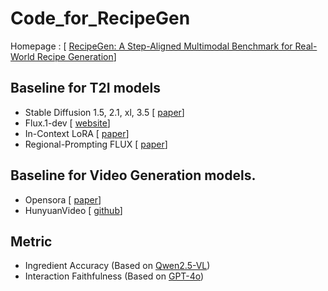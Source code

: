 # Code_for_RecipeGen

Homepage : [ [RecipeGen: A Step-Aligned Multimodal Benchmark for Real-World Recipe Generation](https://wenbin08.github.io/RecipeGen/)]

## Baseline for T2I models
- Stable Diffusion 1.5, 2.1, xl, 3.5 [ [paper](https://arxiv.org/abs/2112.10752)]
- Flux.1-dev [ [website](https://blackforestlabs.ai)]
- In-Context LoRA [ [paper](https://arxiv.org/abs/2410.23775)]
- Regional-Prompting FLUX [ [paper](https://arxiv.org/abs/2411.02395)]
## Baseline for Video Generation models.
- Opensora [ [paper](https://arxiv.org/abs/2412.20404)]
- HunyuanVideo [ [github](https://github.com/Tencent-Hunyuan/HunyuanVideo)]
## Metric 
- Ingredient Accuracy (Based on [Qwen2.5-VL](https://huggingface.co/Qwen/Qwen2.5-VL-32B-Instruct))
- Interaction Faithfulness  (Based on [GPT-4o](https://openai.com/index/hello-gpt-4o/))
